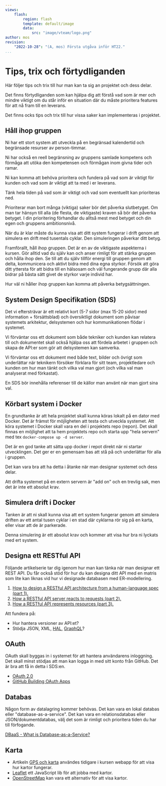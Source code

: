 ```yaml
---
views:
    flash:
        region: flash
        template: default/image
        data:
            src: "image/vteam/logo.png"
author: mos
revision:
    "2022-10-28": "(A, mos) Första utgåva inför HT22."
...
```

Tips, trix och förtydliganden
=========================

Här följer tips och trix till hur man kan ta sig an projektet och dess delar. 

Det finns förtydliganden som kan hjälpa dig att förstå vad som är mer och mindre viktigt om du står inför en situation där du måste prioritera features för att nå fram till en leverans.

Det finns ocks tips och trix till hur vissa saker kan implementeras i projektet.



Håll ihop gruppen
-------------------------

Ni har ett stort system att utveckla på en begränsad kalendertid och begränsade resurser av person-timmar.

Ni har också en reell begränsning av gruppens samlade kompetens och förmåga att utöka den kompetensen och förmågan inom givna tider och ramar.

Ni kan komma att behöva prioritera och fundera på vad som är viktigt för kunden och vad som är viktigt att ta med i er leverans.

Tänk hela tiden på vad som är viktigt och vad som eventuellt kan prioriteras ned.

Prioriterar man bort många (viktiga) saker bör det påverka slutbetyget. Om man tar hänsyn till alla (de flesta, de viktigaste) kraven så bör det påverka betyget. I din prioritering förhandlar du alltså mest med betyget och din egen och gruppens ambitionsnivå.

När du är klar måste du kunna visa att ditt system fungerar i drift genom att simulera en drift med tusentals cyklar. Den simuleringen påverkar ditt betyg.

Framförallt, håll ihop gruppen. Det är en av de viktigaste aspekterna i kursen. Gör alltid vad du själv kan och anser rimligt för att stärka gruppen och hålla ihop den. Se till att du själv tillför energi till gruppen genom att delta, kommunicera och aktivt bidra med dina egna styrkor. Försök att göra ditt yttersta för att bidra till en hälsosam och väl fungerande grupp där alla bidrar på bästa sätt givet de styrkor varje individ har.

Hur väl ni håller ihop gruppen kan komma att påverka betygsättningen.



System Design Specifikation (SDS)
-------------------------

Det vi eftersträvar är ett relativt kort (5-7 sidor (max 15-20 sidor) med information + försättsblad) och översiktligt dokument som påvisar systemets arkitektur, delsystemen och hur kommunikationen flödar i systemet.

Vi förväntar oss ett dokument som både tekniker och kunden kan relatera till och dokumentet skall också hjälpa oss att fördela arbetet i gruppen och skapa de API:er som gör att delsystemen kan samverka.

Vi förväntar oss ett dokument med både text, bilder och övrigt som underlättar när teknikern försöker förklara för sitt team, projektledare och kunden om hur man tänkt och vilka val man gjort (och vilka val man analyserat med förkastat).

En SDS bör innehålla referenser till de källor man använt när man gjort sina val.



Körbart system i Docker
-------------------------

En grundtanke är att hela projektet skall kunna köras lokalt på en dator med Docker. Det är främst för möjligheten att testa och utveckla systemet. Att köra systemet i Docker skall vara en del i projektets repo (repon). Det skall finnas en möjlighet att ta hem projektets repo och starta upp "hela servern" med tex `docker-compose up -d server`.

Det är en god tanke att sätta upp docker i repot direkt när ni startar utvecklingen. Det ger er en gemensam bas att stå på och underlättar för alla i gruppen.

Det kan vara bra att ha detta i åtanke när man designar systemet och dess delar.

Att drifta systemet på en extern servern är "add on" och en trevlig sak, men det är inte ett absolut krav.



Simulera drift i Docker
-------------------------

Tanken är att ni skall kunna visa att ert system fungerar genom att simulera driften av ett antal tusen cyklar i en stad där cyklarna rör sig på en karta, eller visar att de är parkerade.

Denna simulering är ett absolut krav och kommer att visa hur bra ni lyckats med ert system.



Designa ett RESTful API
-------------------------

Följande artikelserie tar dig igenom hur man kan tänka när man designar ett REST API. Du får också stöd för hur du kan designa ditt API med en matris som lite kan liknas vid hur vi designade databasen med ER-modellering.

1. [How to design a RESTful API architecture from a human-language spec (part 1).](https://www.oreilly.com/content/how-to-design-a-restful-api-architecture-from-a-human-language-spec/)
1. [How a RESTful API server reacts to requests (part 2).](https://www.oreilly.com/content/how-a-restful-api-server-reacts-to-requests/)
1. [How a RESTful API represents resources (part 3).](https://www.oreilly.com/content/how-a-restful-api-represents-resources/)

Att fundera på:

* Hur hantera versioner av API:et?
* Stödja JSON, XML, [HAL](https://stateless.group/hal_specification.html), [GraphQL](https://graphql.org/)?



OAuth
-------------------------

OAuth skall byggas in i systemet för att hantera användarens inloggning. Det skall minst stödjas att man kan logga in med sitt konto från GitHub. Det är bra att få in detta i SDS:en.

* [OAuth 2.0](https://oauth.net/2/)
* [GitHub Building OAuth Apps](https://docs.github.com/en/developers/apps/building-oauth-apps)



Databas
-------------------------

Någon form av datalagring kommer behövas. Det kan vara en lokal databas eller "database-as-a-service". Det kan vara en relationsdatabas eller JSON/dokumentdatabas, välj det som är rimligt och prioritera tiden du har till förfogande.  

[DBaaS - What is Database-as-a-Service?](https://www.stratoscale.com/blog/dbaas/what-is-database-as-a-service/)



Karta
-------------------------

* Artikeln [GPS och karta](https://dbwebb.se/kunskap/gps-och-karta) användes tidigare i kursen webapp för att visa hur kartor fungerar.
* [Leaflet](https://leafletjs.com/) ett JavaScript lib för att jobba med kartor.
* [OpenStreetMap](https://www.openstreetmap.org/) kan vara ett alternativ för att visa kartor.
